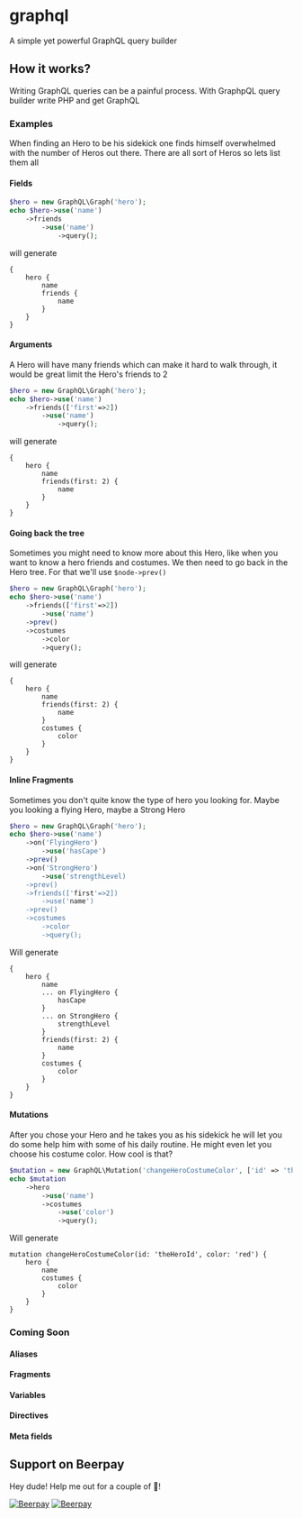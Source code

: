 # graphql
A simple yet powerful GraphQL query builder

## How it works?

Writing GraphQL queries can be a painful process. With GraphpQL query builder write PHP and get GraphQL

### Examples

When finding an Hero to be his sidekick one finds himself overwhelmed with the number of Heros out there.
There are all sort of Heros so lets list them all

#### Fields

```php
$hero = new GraphQL\Graph('hero');
echo $hero->use('name')
    ->friends
        ->use('name')
            ->query();
``` 

will generate 
```text
{
    hero {
        name
        friends {
            name
        }
    }
}
```

#### Arguments
A Hero will have many friends which can make it hard to walk through, it would be great limit the Hero's friends to 2

```php
$hero = new GraphQL\Graph('hero');
echo $hero->use('name')
    ->friends(['first'=>2])
        ->use('name')
            ->query();
```
will generate
```text
{
    hero {
        name
        friends(first: 2) {
            name
        }
    }
}
```

#### Going back the tree
Sometimes you might need to know more about this Hero, like when you want to know a hero friends and costumes. We then need to go back in the Hero tree. For that we'll use ```$node->prev()``` 

```php
$hero = new GraphQL\Graph('hero');
echo $hero->use('name')
    ->friends(['first'=>2])
        ->use('name')
    ->prev()
    ->costumes
        ->color
        ->query();
```
will generate
```text
{
    hero {
        name
        friends(first: 2) {
            name
        }
        costumes {
            color
        }
    }
}
```

#### Inline Fragments
Sometimes you don't quite know the type of hero you looking for. Maybe you looking a flying Hero, maybe a Strong Hero
```php
$hero = new GraphQL\Graph('hero');
echo $hero->use('name')
    ->on('FlyingHero')
        ->use('hasCape')
    ->prev()
    ->on('StrongHero')
        ->use('strengthLevel)
    ->prev()
    ->friends(['first'=>2])
        ->use('name')
    ->prev()
    ->costumes
        ->color
        ->query();
```
Will generate
```text
{
    hero {
        name
        ... on FlyingHero {
            hasCape
        }
        ... on StrongHero {
            strengthLevel
        }
        friends(first: 2) {
            name
        }
        costumes {
            color
        }
    }
}
```

#### Mutations
After you chose your Hero and he takes you as his sidekick he will let you do some help him with some of his daily routine.
He might even let you choose his costume color. How cool is that?

```php
$mutation = new GraphQL\Mutation('changeHeroCostumeColor', ['id' => 'theHeroId', 'color'=>'red']);
echo $mutation
    ->hero
        ->use('name')
        ->costumes
            ->use('color')
            ->query();
``` 
Will generate
```text
mutation changeHeroCostumeColor(id: 'theHeroId', color: 'red') {
    hero {
        name
        costumes {
            color
        }
    }
}
```

### Coming Soon

#### Aliases
#### Fragments
#### Variables
#### Directives
#### Meta fields
## Support on Beerpay
Hey dude! Help me out for a couple of :beers:!

[![Beerpay](https://beerpay.io/cfpinto/graphql/badge.svg?style=beer-square)](https://beerpay.io/cfpinto/graphql)  [![Beerpay](https://beerpay.io/cfpinto/graphql/make-wish.svg?style=flat-square)](https://beerpay.io/cfpinto/graphql?focus=wish)